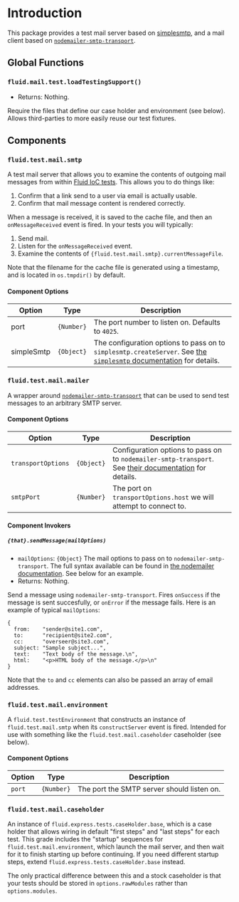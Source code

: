 # Introduction

This package provides a test mail server based on [simplesmtp](https://github.com/andris9/simplesmtp), and a mail client
based on [`nodemailer-smtp-transport`](https://github.com/nodemailer/nodemailer-smtp-transport).

## Global Functions

### `fluid.mail.test.loadTestingSupport()`

* Returns: Nothing.

Require the files that define our case holder and environment (see below).  Allows third-parties to more easily reuse
our test fixtures.

## Components

### `fluid.test.mail.smtp`

A test mail server that allows you to examine the contents of outgoing mail messages from within
[Fluid IoC tests](http://docs.fluidproject.org/infusion/development/IoCTestingFramework.html).  This allows you to do
things like:

1. Confirm that a link send to a user via email is actually usable.
2. Confirm that mail message content is rendered correctly.

When a message is received, it is saved to the cache file, and then an `onMessageReceived` event is fired.  In your
tests you will typically:

1. Send mail.
2. Listen for the `onMessageReceived` event.
3. Examine the contents of `{fluid.test.mail.smtp}.currentMessageFile`.

Note that the filename for the cache file is generated using a timestamp, and is located in `os.tmpdir()` by default.

#### Component Options

| Option     | Type       | Description |
| ---------- | ---------- | ----------- |
| port       | `{Number}` | The port number to listen on.  Defaults to `4025`. |
| simpleSmtp | `{Object}` | The configuration options to pass on to `simplesmtp.createServer`.  See [the `simplesmtp` documentation](https://github.com/andris9/simplesmtp#advanced-smtp-server) for details. |

### `fluid.test.mail.mailer`

A wrapper around [`nodemailer-smtp-transport`](https://github.com/nodemailer/nodemailer-smtp-transport) that can be used
to send test messages to an arbitrary SMTP server.

#### Component Options

| Option             | Type        | Description |
| ------------------ | ----------- | ----------- |
| `transportOptions` | `{Object}`  | Configuration options to pass on to `nodemailer-smtp-transport`. See [their documentation](https://github.com/nodemailer/nodemailer-smtp-transport#usage) for details. |
| `smtpPort`         | `{Number}`  | The port on `transportOptions.host` we will attempt to connect to. |

#### Component Invokers

##### `{that}.sendMessage(mailOptions)`

* `mailOptions`: `{Object}` The mail options to pass on to `nodemailer-smtp-transport`.   The full syntax available can
  be found in [the nodemailer documentation](https:github.com/andris9/Nodemailer).  See below for an example.
* Returns: Nothing.

Send a message using `nodemailer-smtp-transport`. Fires `onSuccess` if the message is sent succesfully, or `onError` if
the message fails. Here is an example of typical `mailOptions`:

    {
      from:    "sender@site1.com",
      to:      "recipient@site2.com",
      cc:      "overseer@site3.com",
      subject: "Sample subject...",
      text:    "Text body of the message.\n",
      html:    "<p>HTML body of the message.</p>\n"
    }

Note that the `to` and `cc` elements can also be passed an array of email addresses.

### `fluid.test.mail.environment`

A `fluid.test.testEnvironment` that constructs an instance of `fluid.test.mail.smtp` when its `constructServer` event is
fired.  Intended for use with something like the `fluid.test.mail.caseholder` caseholder (see below).

#### Component Options

| Option | Type        | Description |
| ------ | ----------- | ----------- |
| `port` | `{Number}`  | The port the SMTP server should listen on. |

### `fluid.test.mail.caseholder`

An instance of `fluid.express.tests.caseHolder.base`, which is a case holder that allows wiring in default "first steps"
and "last steps" for each test.  This grade includes the "startup" sequences for `fluid.test.mail.environment`, which
launch the mail server, and then wait for it to finish starting up before continuing.  If you need different startup
steps, extend `fluid.express.tests.caseHolder.base` instead.

The only practical difference between this and a stock caseholder is that your tests should be stored in
`options.rawModules` rather than `options.modules`.
